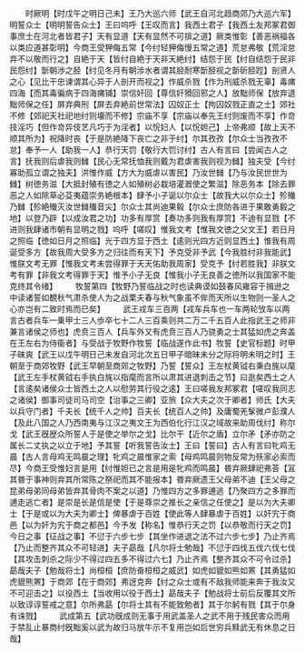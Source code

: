 <!-- { "loadSidebar": true } -->
　　时厥明【时戊午之明日己未】王乃大巡六师【武王自河北趋商郊乃大巡六军】明誓众士【明明誓告众士】王曰呜呼【王叹而言】我西土君子【我西土友邦冢君御事庶士在河北者皆君子】天有显道【天有显然不可揜之道】厥类惟彰【善恶祸福各以类应道甚彰明】今商王受狎侮五常【今纣轻狎侮慢五常之道】荒怠弗敬【荒淫怠弃不以敬而行之】自絶于天【皆纣自絶于天非天絶纣】结怨于民【纣自结怨于民非民怨纣】斮朝渉之胫【纣见冬月有朝涉水者谓其胫耐寒斮胫视之斮斫胫踁】剖贤人之心【见比干忠谏谓其心异于人剖开而视之】作威杀戮【作为刑威杀戮无辜】毒痡四海【而其毒徧病于四海痡铺】崇信奸回【尊信奸猾回邪之人】放黜师保【放弃退黜师保之任】屏弃典刑【屏去弃絶前世常法】囚奴正士【拘囚奴戮正直之士】郊社不修【郊祀天社祀地纣则壊而不修】宗庙不享【宗庙以奉先王纣则废而不享】作竒技淫巧【但作竒异伎艺凡巧于为淫者】以恱妇人【以恱妲己】上帝弗顺【故上天不顺其所为】祝降时丧【于是防絶降下丧亡之非于纣】尔其孜孜【尔众士当孜孜不怠】奉予一人【助我一人】恭行天罚【敬行大罚讨纣】古人有言曰【尝闻古人之言】抚我则后虐我则雠【民心无常抚恤我则戴为君虐害我则视为雠】独夫受【今纣寡助孤立谓之独夫】洪惟作威【方大为威虐以害民】乃汝世雠【乃与汝民世世为雠】树徳务滋【大抵封殖有徳之人如殖树必栽培灌漑使之繁滋】除恶务本【除去罪恶之人如除草必芟夷蕴崇务絶根本】肆予小子诞以尔众士【故我大以尔众士】殄殱乃雠【殄絶殱灭汝世雠殱音尖】尔众士其尚迪果毅【尔众士庶防各进于果敢勇毅之地】以登乃辟【以成汝君之功】功多有厚赏【奏功多则我有厚赏】不迪有显戮【不进则我肆诸市朝有显明之戮】呜呼【嗟叹】惟我文考【惟我文徳之父文王】若日月之照临【徳如日月之照临】光于四方显于西土【逺则光四方近则显西土】惟我有周诞受多方【故我周大受多方之归往而有天下】予克受非予武【今我胜纣非我能武】惟朕文考无罪【惟我文考未尝得罪于天天佑助我周家】受克予【纣若胜我】非朕文考有罪【非我文考得罪于天】惟予小子无良【惟我小子无良善之徳所以我国家不能克终其令绪】
　　牧誓第四【牧野乃誓临战之时也读典谟如鼓春风雍容于揖逊之中读诸誓如覩秋气肃杀使人为之战栗夫春与秋气象虽不侔而天所以生物则一圣人之心亦岂有二致时焉而已矣】
　　武王戎车三百两【戎车兵车也一车两轮攷车以两言古者兵车一乗甲士三人歩卒七十二人三百乘则共二万二千五百人此指武王之师非兼言诸侯之师也】虎贲三百人【兵车外又有虎贲三百人乃骁勇之士其猛如虎之奔盖在王左右为侍衞者】与受战于牧野作牧誓【临战遂作此书】牧誓【史官标题】时甲子昧爽【武王以戊午明日己未发自河北次五日甲子暗昧未分之际将明未明之时】王朝至于商郊牧野【武王早朝至商郊之牧野】乃誓【誓众】王左杖黄钺右秉白旄以麾【武王左手杖黄钺右手执白旄以指麾而言所以肃其进退刺击之节】曰逖矣西土之人【言逺矣诸侯众士皆西土之人以慰劳其行役之逺】王曰嗟我友邦冢君【嗟叹我同志之诸侯】御事司徒司马司空【治事之三卿】亚旅【众大夫之次于卿者】师氏【大夫以兵守门者】千夫长【统千人之帅】百夫长【统百人之帅】及庸蜀羌髳微卢彭濮人【及此八国之人乃西南夷与江汉之夷文王为西伯化行江汉之域故来助周伐纣】称尔戈【武王旣歴众所誓人于是使之举尔之戈】比尔干【近尔之盾】立尔矛【矛亦防之属长二丈执之以立于地】予其誓【听我誓告汝士】王曰【誓曰】古人有言曰牝鸡无晨【古人言母鸡无鸣晨之理】牝鸡之晨惟家之索【母鸡鸣晨则物反常为殀家必索而尽】今商王受惟妇言是用【纣惟妲已之言是用是牝鸡而鸣晨】昬弃厥肆祀弗荅【冝其昬于事神则弃其所常陈之祭祀而其不能报本】昬弃厥遗王父母弟不迪【王父母之昆弟母弟同母弟皆弃其骨肉不案之以道】乃惟四方之多罪逋逃【乃聚四方之多罪而逋走逃亡者】是崇是长是信是使【于是尊崇之推长之亲信之任使之】是以为大夫卿士【于是或以为大夫为卿士】俾暴虐于百姓【使此等人肆暴虐于百姓】以奸宄于商邑【以为奸为宄于商之都邑】今予发【称名】惟恭行天之罚【以恭敬而行天之罚】今日之事【征战之事】不愆于六步七步【其坐作进退之法不过六步七步】乃止齐焉【乃止而整齐其众不可轻进】夫子勗哉【凡尔将士勉哉】不愆于四伐五伐六伐七伐【其攻击刺杀之际少不得过四五多不得过六七】乃止齐焉【整齐其众不可令过杀】勗哉夫子【勉哉将士】尚桓桓【庶防奋桓桓之威武】如虎如貔如熊如罴【其勇猛如虎貔熊罴】于商郊【在于商郊】弗迓克奔【纣之众士或有不敌我师能来奔于我汝又不可迎击之】以役西土【当收用以役于西土】勗哉夫子【勉战将士前后反覆其文所以致谆谆誓戒之意】尔所弗勗【尔将士其有不能致勉者】其于尔躬有戮【其于尔身有诛戮】
　　武成第五【武功旣成则无事于用武盖圣人之武不用于残民害众而用于禁乱止暴商纣旣黜奚以武为故归马放牛示不复用岂如后世穷兵黩武无有休息之日哉】
